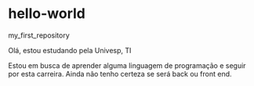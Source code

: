 # hello-world
my_first_repository

Olá, estou estudando pela Univesp, TI

Estou em busca de aprender alguma linguagem de programação e seguir por esta carreira. Ainda não tenho certeza se será back ou front end.
